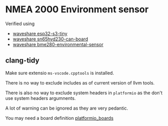 # NMEA 2000 Environment sensor

Verified using

- [waveshare esp32-s3-tiny](https://www.waveshare.com/esp32-s3-tiny.htm)
- [waveshare sn65hvd230-can-board](https://www.waveshare.com/sn65hvd230-can-board.htm)
- [waveshare bme280-environmental-sensor](https://www.waveshare.com/bme280-environmental-sensor.htm)

## clang-tidy

Make sure extensio `ms-vscode.cpptools` is installed.

There is no way to exclude includes as of current version of llvm tools.

There is also no way to exclude system headers in `platformio` as the don't use system headers argumnents.

A lot of warning can be ignored as they are very pedantic.

You may need a board definition [platformio_boards](https://github.com/offspring/platformio_boards)

